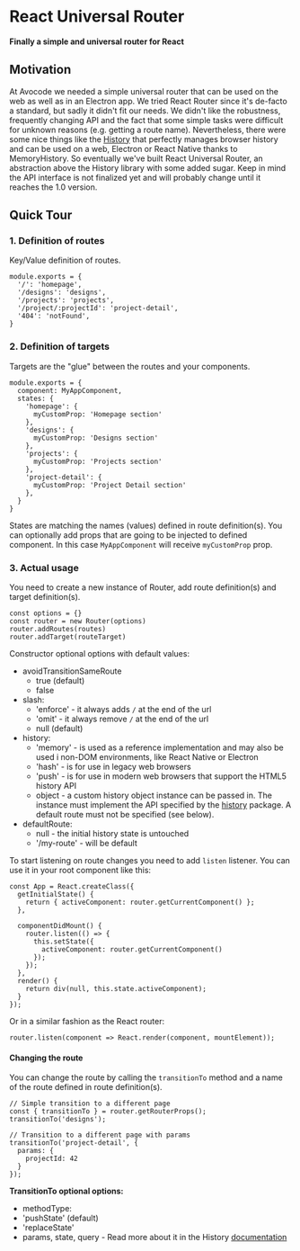 React Universal Router
============

**Finally a simple and universal router for React**


## Motivation

At Avocode we needed a simple universal router that can be used on the web as well as in an Electron app. We tried React Router since it's de-facto a standard, but sadly it didn't fit our needs. We didn't like the robustness, frequently changing API and the fact that some simple tasks were difficult for unknown reasons (e.g. getting a route name). Nevertheless, there were some nice things like the [History](https://github.com/mjackson/history) that perfectly manages browser history and can be used on a web, Electron or React Native thanks to MemoryHistory.
So eventually we've built React Universal Router, an abstraction above the History library with some added sugar. Keep in mind the API interface is not finalized yet and will probably change until it reaches the 1.0 version.


## Quick Tour

### 1. Definition of routes

Key/Value definition of routes.

```
module.exports = {
  '/': 'homepage',
  '/designs': 'designs',
  '/projects': 'projects',
  '/project/:projectId': 'project-detail',
  '404': 'notFound',
}
```

### 2. Definition of targets

Targets are the "glue" between the routes and your components.

```
module.exports = {
  component: MyAppComponent,
  states: {
    'homepage': {
      myCustomProp: 'Homepage section'
    },
    'designs': {
      myCustomProp: 'Designs section'
    },
    'projects': {
      myCustomProp: 'Projects section'
    },
    'project-detail': {
      myCustomProp: 'Project Detail section'
    },
  }
}
```

States are matching the names (values) defined in route definition(s). You can optionally add props that are going to be injected to defined component. In this case `MyAppComponent` will receive `myCustomProp` prop.

### 3. Actual usage

You need to create a new instance of Router, add route definition(s) and target definition(s).

```
const options = {}
const router = new Router(options)
router.addRoutes(routes)
router.addTarget(routeTarget)
```

Constructor optional options with default values:

 - avoidTransitionSameRoute
    - true (default)
    - false
 - slash:
    - 'enforce' - it always adds `/` at the end of the url
    - 'omit' - it always remove `/` at the end of the url
    - null (default)
 - history:
    - 'memory' - is used as a reference implementation and may also be used i non-DOM environments, like React Native or Electron
    - 'hash' - is for use in legacy web browsers
    - 'push' - is for use in modern web browsers that support the HTML5 history API
    - object - a custom history object instance can be passed in. The instance must implement the API specified by the [history](https://www.npmjs.com/package/history) package. A default route must not be specified (see below).
 - defaultRoute:
    - null - the initial history state is untouched
    - '/my-route' - will be default

To start listening on route changes you need to add `listen` listener.
You can use it in your root component like this:

```
const App = React.createClass({
  getInitialState() {
    return { activeComponent: router.getCurrentComponent() };
  },

  componentDidMount() {
    router.listen(() => {
      this.setState({
        activeComponent: router.getCurrentComponent()
      });
    });
  },
  render() {
    return div(null, this.state.activeComponent);
  }
});
```

Or in a similar fashion as the React router:

```
router.listen(component => React.render(component, mountElement));
```

#### Changing the route

You can change the route by calling the `transitionTo` method and a name of the route defined in route definition(s).

```
// Simple transition to a different page
const { transitionTo } = router.getRouterProps();
transitionTo('designs');

// Transition to a different page with params
transitionTo('project-detail', {
  params: {
    projectId: 42
  }
});
```

**TransitionTo optional options:**

 - methodType:
  - 'pushState' (default)
  - 'replaceState'
- params, state, query - Read more about it in the History [documentation](https://github.com/mjackson/history/blob/v2.x/docs/Glossary.md#locationdescriptor)
